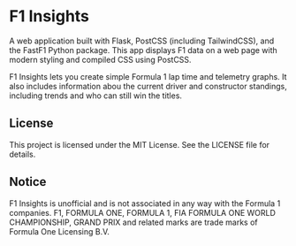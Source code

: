 # F1 Insights

A web application built with Flask, PostCSS (including TailwindCSS), and the FastF1 Python package. This app displays F1 data on a web page with modern styling and compiled CSS using PostCSS.

F1 Insights lets you create simple Formula 1 lap time and telemetry graphs. It also includes information abou the current driver and constructor standings, including trends and who can still win the titles.

## License

This project is licensed under the MIT License. See the LICENSE file for details.

## Notice

F1 Insights is unofficial and is not associated in any way with the Formula 1 companies. F1, FORMULA ONE, FORMULA 1, FIA FORMULA ONE WORLD CHAMPIONSHIP, GRAND PRIX and related marks are trade marks of Formula One Licensing B.V.
